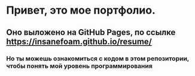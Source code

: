 # Привет, это мое портфолио.
## Оно выложено на GitHub Pages, по ссылке **https://insanefoam.github.io/resume/**
### Но ты можешь ознакомиться с кодом в этом репозитории, чтобы понять мой уровень программирования